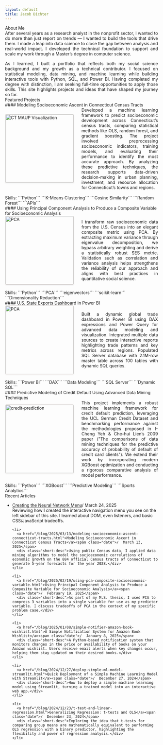 ```yaml
---
layout: default
title: Jacob Dichter
---
```


<div class="home-buttontile">About Me</div>
<div class="aboutme-text">
<p style="margin: 0; text-align: justify; font-size: 1em;">After several years as a research analyst in the nonprofit sector, I wanted to do more than just report on trends — I wanted to build the tools that drive them. I made a leap into data science to close the gap between analysis and real-world impact. I developed the technical foundation to support and scale my work through a Master’s degree in computer science.</p>

<p style="margin-top: 15px; margin-bottom: 0px; text-align: justify; font-size: 1em;">As I learned, I built a portfolio that reflects both my social science background and my growth as a technical contributor. I focused on statistical modeling, data mining, and machine learning while building interactive tools with Python, SQL, and Power BI. Having completed my degree with distinction, I am seeking full-time opportunities to apply those skills. This site highlights projects and ideas that have shaped my journey so far. </p>
</div>

<div class="content-line-section"></div>

<div class="home-buttontile">Featured Projects</div>

<div class="home-project-tile" markdown="1" onclick="window.location.href='https://jacobdichter.github.io/blog/2025/03/13/modeling-socioeconomic-ascent-connecticut-tracts.html'" style="cursor: pointer;">
#### Modeling Socioeconomic Ascent in Connecticut Census Tracts<br>
<div style="display: flex; align-items: center; gap: 25px;">
      <img src="{{ '/assets/ct_image_maup.png' | absolute_url }}" 
       alt="CT MAUP Visualization" 
       width="225"
       style="max-width: 100%; height: auto; border: 1px solid #E8E2DF; border-radius: 4px; box-shadow: 0 2px 4px rgba(0,0,0,0.05);">   
   <p style="margin: 0; text-align: justify;">
    Developed a machine learning framework to predict socioeconomic development across Connecticut’s census tracts, comparing statistical methods like OLS, random forest, and gradient boosting. The project involved preprocessing socioeconomic indicators, training models, and evaluating their performance to identify the most accurate approach. By analyzing these predictive techniques, the research supports data-driven decision-making in urban planning, investment, and resource allocation for Connecticut’s towns and regions.
  </p>
</div><br>
Skills: ```Python``` ```K-Means Clustering``` ```Cosine Similarity``` ```Random Forest``` ```APIs```
</div>

<div class="content-line"></div>

<div class="home-project-tile" markdown="1" onclick="window.location.href='https://jacobdichter.github.io/blog/2025/02/19/using-pca-composite-socioeconomic-variable.html'" style="cursor: pointer;">
#### Using Principal Component Analysis to Produce a Composite Variable for Socioeconomic Analysis<br>
<div style="display: flex; align-items: center; gap: 25px;">
   <img src="https://datascienceplus.com/wp-content/uploads/2019/09/secondlasat.png" 
       alt="PCA" 
       width="225"
       style="max-width: 100%; height: auto; border: 1px solid #E8E2DF; border-radius: 4px; box-shadow: 0 2px 4px rgba(0,0,0,0.05);">
   <p style="margin: 0; text-align: justify;">
I transform raw socioeconomic data from the U.S. Census into an elegant composite metric using PCA. By extracting maximum variance through eigenvalue decomposition, we bypass arbitrary weighting and derive a statistically robust SES metric. Validation such as correlation and variance analysis helps strengthens the reliability of our approach and aligns with best practices in quantitative social science.
  </p>
</div><br>
Skills: ```Python``` ```PCA``` ```eigenvectors``` ```scikit-learn``` ```Dimensionality Reduction```
</div>
<div class="content-line"></div>


<div class="home-project-tile" markdown="1" onclick="window.location.href='https://jacobdichter.github.io/blog/2024/10/08/us-state-exports-dashboard-power-bi.html'" style="cursor: pointer;">
#### U.S. State Exports Dashboard in Power BI<br>
<div style="display: flex; align-items: center; gap: 25px;">
   <img src="{{ '/assets/exportsjpeg.jpg' | absolute_url }}" 
       alt="PCA" 
       width="225"
       style="max-width: 100%; height: auto; border: 1px solid #E8E2DF; border-radius: 4px; box-shadow: 0 2px 4px rgba(0,0,0,0.05);">
   <p style="margin: 0; text-align: justify;">
    Built a dynamic global trade dashboard in Power BI using DAX expressions and Power Query for advanced data modeling and visualization. Integrated multiple data sources to create interactive reports highlighting trade patterns and key metrics across regions. Populated SQL Server database with 2.1M-row master table across 100 tables with dynamic SQL queries.
  </p>
</div><br>
Skills: ```Power BI``` ```DAX``` ```Data Modeling``` ```SQL Server``` ```Dynamic SQL```
</div>

<div class="content-line"></div>

<div class="home-project-tile" markdown="1" onclick="window.location.href='https://jacobdichter.github.io/blog/2024/10/08/us-state-exports-dashboard-power-bi.html'" style="cursor: pointer;">
#### Predictive Modeling of Credit Default Using Advanced Data Mining Techniques<br>
<div style="display: flex; align-items: center; gap: 25px;">
   <img src="https://raw.githubusercontent.com/zkneupper/Default-Prediction-Capstone/master/reports/figures/roc_curve.png" 
       alt="credit-prediction" 
       width="225"
       style="max-width: 100%; height: auto; border: 1px solid #E8E2DF; border-radius: 4px; box-shadow: 0 2px 4px rgba(0,0,0,0.05);">
   <p style="margin: 0; text-align: justify;">
    This project implements a robust machine learning framework for credit default prediction, leveraging the UCL German Credit Dataset and benchmarking performance against the methodologies proposed in I-Cheng Yeh & Che-hui Lien’s 2009 paper ("The comparisons of data mining techniques for the predictive accuracy of probability of default of credit card clients"). We extend their work by incorporating modern XGBoost optimization and conducting a rigorous comparative analysis of model performance.
  </p>
</div><br>
Skills: ```Python``` ```XGBoost``` ```Predictive Modeling``` ```Sports Analytics```
</div>

<div class="content-line-section"></div>

<div class="home-buttontile">Recent Articles</div>
<span class="articles" markdown="1">
<ul>
    <li>
      <a href="/blog/2025/03/24/creating-neural-network-menu-css-html-javascript.html">Creating the Neural Network Menu</a><span class="date">/  March 24, 2025</span>
      <div class="short-desc">Reviewing how I created the interactive navigation menu you see on the left sidebar of this site. I learned about DOM, even listeners, and basic CSS/JavaScript tradeoffs.</div>
    </li>
  
    <li>
      <a href="/blog/2025/03/13/modeling-socioeconomic-ascent-connecticut-tracts.html">Modeling Socioeconomic Ascent in Connecticut Census Tracts</a><span class="date">/  March 13, 2025</span>
      <div class="short-desc">Using public Census data, I applied data mining algorithms to model the socioeconomic correlations of economic growth on the 884 official Census tracts of Connecticut to generate 5-year forecasts for the year 2028.</div>
    </li>
  
    <li>
      <a href="/blog/2025/02/19/using-pca-composite-socioeconomic-variable.html">Using Principal Component Analysis to Produce a Composite Variable for Socioeconomic Analysis</a><span class="date">/  February 19, 2025</span>
      <div class="short-desc">As part of my M.S. thesis, I used PCA to compress 3 variables into a single variable for use as my predictor variable. I discuss tradeoffs of PCA in the context of my specific problem case.</div>
    </li>
  
    <li>
      <a href="/blog/2025/01/08/simple-notifier-amazon-book-wishlist.html">A Simple Notification System for Amazon Book Wishlist</a><span class="date">/  January 8, 2025</span>
      <div class="short-desc">A Python-based notification system that monitors changes in the price or availability of books on your Amazon wishlist. Users receive email alerts when key changes occur, helping them stay updated on their desired books.</div>
    </li>
  
    <li>
      <a href="/blog/2024/12/27/deploy-simple-ml-model-streamlit.html">Quick Deployment of a Simple Machine Learning Model with Streamlit</a><span class="date">/  December 27, 2024</span>
      <div class="short-desc">How to deploy a simple machine learning model using Streamlit, turning a trained model into an interactive web app.</div>
    </li>
  
    <li>
      <a href="/blog/2024/12/23/t-test-and-linear-regression.html">Generalizing Regression: t-tests and OLS</a><span class="date">/  December 23, 2024</span>
      <div class="short-desc">Exploring the idea that t-tests for comparing group means are mathematically equivalent to performing OLS regression with a binary predictor, highlighting the flexibility and power of regression analysis.</div>
    </li>
</ul>
</span>
<br>
